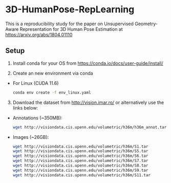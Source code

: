# 3D-HumanPose-RepLearning

This is a reproducibility study for the paper on Unsupervised Geometry-Aware Representation for 3D Human Pose Estimation at https://arxiv.org/abs/1804.01110

## Setup

1. Install conda for your OS from https://conda.io/docs/user-guide/install/

2. Create an new environment via conda

- For Linux (CUDA 11.6)
    ```bash
    conda env create -f env_linux.yaml
    ```

3. Download the dataset from http://vision.imar.ro/ or alternatively use the links below:

- Annotations (~350MB):
    ```bash
    wget http://visiondata.cis.upenn.edu/volumetric/h36m/h36m_annot.tar

    ```
- Images (~26GB):
    ```bash
    wget http://visiondata.cis.upenn.edu/volumetric/h36m/S1.tar
    wget http://visiondata.cis.upenn.edu/volumetric/h36m/S5.tar
    wget http://visiondata.cis.upenn.edu/volumetric/h36m/S6.tar
    wget http://visiondata.cis.upenn.edu/volumetric/h36m/S7.tar
    wget http://visiondata.cis.upenn.edu/volumetric/h36m/S8.tar
    wget http://visiondata.cis.upenn.edu/volumetric/h36m/S9.tar
    wget http://visiondata.cis.upenn.edu/volumetric/h36m/S11.tar

    ```
